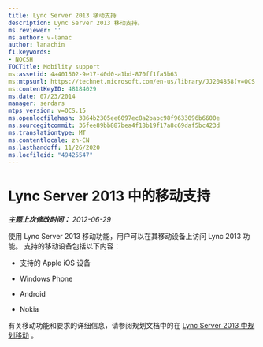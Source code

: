 ```yaml
---
title: Lync Server 2013 移动支持
description: Lync Server 2013 移动支持。
ms.reviewer: ''
ms.author: v-lanac
author: lanachin
f1.keywords:
- NOCSH
TOCTitle: Mobility support
ms:assetid: 4a401502-9e17-40d0-a1bd-870ff1fa5b63
ms:mtpsurl: https://technet.microsoft.com/en-us/library/JJ204858(v=OCS.15)
ms:contentKeyID: 48184029
ms.date: 07/23/2014
manager: serdars
mtps_version: v=OCS.15
ms.openlocfilehash: 3864b2305ee6097ec8a2babc98f9633096b6600e
ms.sourcegitcommit: 36fee89bb887bea4f18b19f17a8c69daf5bc423d
ms.translationtype: MT
ms.contentlocale: zh-CN
ms.lasthandoff: 11/26/2020
ms.locfileid: "49425547"
---
```

# <a name="mobility-support-in-lync-server-2013"></a>Lync Server 2013 中的移动支持

<div data-xmlns="http://www.w3.org/1999/xhtml">

<div class="topic" data-xmlns="http://www.w3.org/1999/xhtml" data-msxsl="urn:schemas-microsoft-com:xslt" data-cs="https://msdn.microsoft.com/">

<div data-asp="https://msdn2.microsoft.com/asp">



</div>

<div id="mainSection">

<div id="mainBody">

<span> </span>

_**主题上次修改时间：** 2012-06-29_

使用 Lync Server 2013 移动功能，用户可以在其移动设备上访问 Lync 2013 功能。 支持的移动设备包括以下内容：

  - 支持的 Apple iOS 设备

  - Windows Phone

  - Android

  - Nokia

有关移动功能和要求的详细信息，请参阅规划文档中的在 [Lync Server 2013 中规划移动](lync-server-2013-planning-for-mobility.md) 。

</div>

<span> </span>

</div>

</div>

</div>

